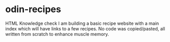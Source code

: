 # odin-recipes

HTML Knowledge check
I am building a basic recipe website with a main index which will
have links to a few recipes. No code was copied/pasted, all written from scratch to enhance muscle memory. 